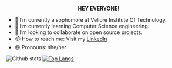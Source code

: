 
<p align="center"><b>HEY EVERYONE!</b></p>


- 🔭 I’m currently a sophomore at Vellore Institute Of Technology.
- 🌱 I’m currently learning Computer Science engineering.
- 👯 I’m looking to collaborate on open source projects.
- 📫 How to reach me: Visit my [LinkedIn](https://www.linkedin.com/in/khadija-korasawala-7b0943201/)
- 😄 Pronouns: she/her


![Github stats](https://github-readme-stats.vercel.app/api?username=4khadija)
[![Top Langs](https://github-readme-stats.vercel.app/api/top-langs/?username=yushi1007&layout=compact)](https://github.com/4khadija)
